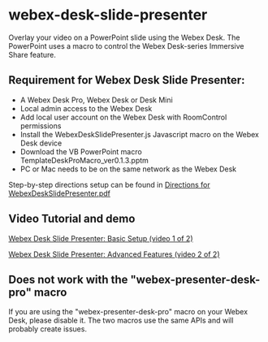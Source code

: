 # webex-desk-slide-presenter
Overlay your video on a PowerPoint slide using the Webex Desk.  The PowerPoint uses a macro to control the Webex Desk-series Immersive Share feature.  

## Requirement for Webex Desk Slide Presenter:

- A Webex Desk Pro, Webex Desk or Desk Mini
- Local admin access to the Webex Desk
- Add local user account on the Webex Desk with RoomControl permissions
- Install the WebexDeskSlidePresenter.js Javascript macro on the Webex Desk device
- Download the VB PowerPoint macro TemplateDeskProMacro_ver0.1.3.pptm 
- PC or Mac needs to be on the same network as the Webex Desk 

Step-by-step directions setup can be found in [Directions for WebexDeskSlidePresenter.pdf](https://github.com/vtjoeh/webex-desk-slide-presenter/blob/main/Directions%20for%20WebexDeskSlidePresenter_ver_0.1.3.pdf)

## Video Tutorial and demo

[Webex Desk Slide Presenter: Basic Setup (video 1 of 2)](https://app.vidcast.io/share/a56eda21-4818-4dab-a2ff-9448277e7783)

[Webex Desk Slide Presenter: Advanced Features (video 2 of 2)](https://app.vidcast.io/share/e5bff32f-52fd-4977-91f9-23d9bd83e803)

## Does not work with the "webex-presenter-desk-pro" macro

If you are using the "webex-presenter-desk-pro" macro on your Webex Desk, please disable it.  The two macros use the same APIs and will probably create issues. 



